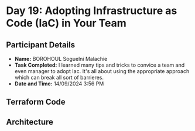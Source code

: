 # Day 19: Adopting Infrastructure as Code (IaC) in Your Team

## Participant Details

- **Name:** BOROHOUL Soguelni Malachie
- **Task Completed:** I learned many tips and tricks to convice a team and even manager to adopt Iac. It's all about using the appropriate approach which can break all sort of barrieres. 
- **Date and Time:** 14/09/2024 3:56 PM 

## Terraform Code 

## Architecture 
[]()

